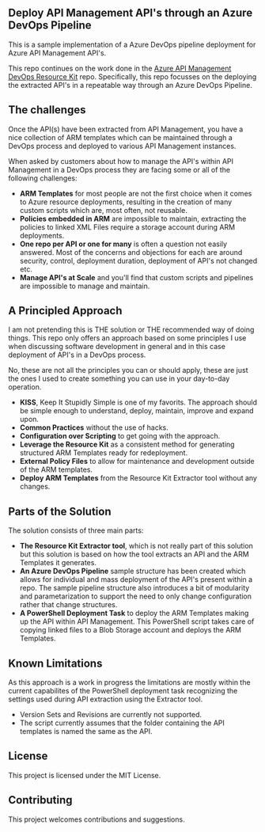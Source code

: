 ## Deploy API Management API's through an Azure DevOps Pipeline
This is a sample implementation of a Azure DevOps pipeline deployment for Azure API Management API's.

This repo continues on the work done in the [Azure API Management DevOps Resource Kit](https://github.com/Azure/azure-api-management-devops-resource-kit) repo. Specifically, this repo focusses on the deploying the extracted API's in a repeatable way through an Azure DevOps Pipeline.

## The challenges
Once the API(s) have been extracted from API Management, you have a nice collection of ARM templates which can be maintained through a DevOps process and deployed to various API Management instances.

When asked by customers about how to manage the API's within API Management in a DevOps process they are facing some or all of the following challenges:

* **ARM Templates** for most people are not the first choice when it comes to Azure resource deployments, resulting in the creation of many custom scripts which are, most often, not reusable.
* **Policies embedded in ARM** are impossible to maintain, extracting the policies to linked XML Files require a storage account during ARM deployments.
* **One repo per API or one for many** is often a question not easily answered. Most of the concerns and objections for each are around security, control, deployment duration, deployment of API's not changed etc.
* **Manage API's at Scale** and you'll find that custom scripts and pipelines are impossible to manage and maintain.   

## A Principled Approach
I am not pretending this is THE solution or THE recommended way of doing things. This repo only offers an approach based on some principles I use when discussing software development in general and in this case deployment of API's in a DevOps process.

No, these are not all the principles you can or should apply, these are just the ones I used to create something you can use in your day-to-day operation.

* **KISS**, Keep It Stupidly Simple is one of my favorits. The approach should be simple enough to understand, deploy, maintain, improve and expand upon. 
* **Common Practices** without the use of hacks.
* **Configuration over Scripting** to get going with the approach. 
* **Leverage the Resource Kit** as a consistent method for generating structured ARM Templates ready for redeployment.
* **External Policy Files** to allow for maintenance and development outside of the ARM templates.
* **Deploy ARM Templates** from the Resource Kit Extractor tool without any changes.

## Parts of the Solution
The solution consists of three main parts:
* **The Resource Kit Extractor tool**, which is not really part of this solution but this solution is based on how the tool extracts an API and the ARM Templates it generates. 
* **An Azure DevOps Pipeline** sample structure has been created which allows for individual and mass deployment of the API's present within a repo. The sample pipeline structure also introduces a bit of modularity and parametarization to support the need to only change configuration rather that change structures.
* **A PowerShell Deployment Task** to deploy the ARM Templates making up the API within API Management. This PowerShell script takes care of copying linked files to a Blob Storage account and deploys the ARM Templates.

## Known Limitations
As this approach is a work in progress the limitations are mostly within the current capabilites of the PowerShell deployment task recognizing the settings used during API extraction using the Extractor tool.
* Version Sets and Revisions are currently not supported.
* The script currently assumes that the folder containing the API templates is named the same as the API.
  
## License
This project is licensed under the MIT License.

## Contributing
This project welcomes contributions and suggestions. 
